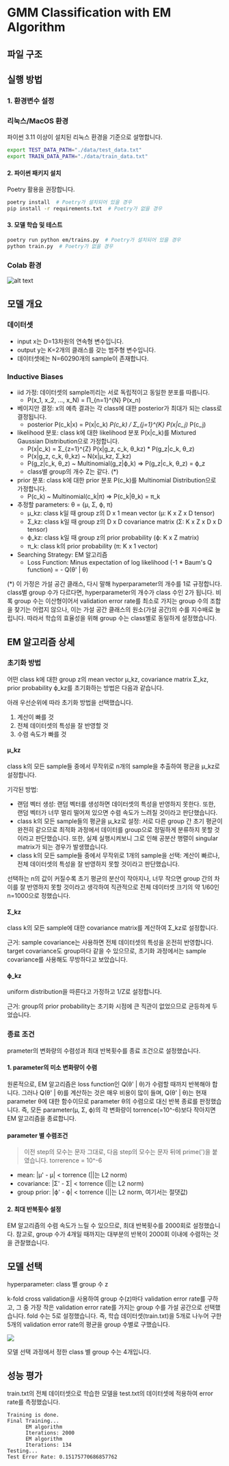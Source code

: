 # GMM Classification with EM Algorithm

## 파일 구조

## 실행 방법

### 1. 환경변수 설정

### 리눅스/MacOS 환경

파이썬 3.11 이상이 설치된 리눅스 환경을 기준으로 설명합니다.

```bash
export TEST_DATA_PATH="./data/test_data.txt"
export TRAIN_DATA_PATH="./data/train_data.txt"
```

#### 2. 파이썬 패키지 설치

Poetry 활용을 권장합니다.

```bash
poetry install  # Poetry가 설치되어 있을 경우
pip install -r requirements.txt  # Poetry가 없을 경우
```

#### 3. 모델 학습 및 테스트

```bash
poetry run python em/trains.py  # Poetry가 설치되어 있을 경우
python train.py  # Poetry가 없을 경우
```

### Colab 환경

![alt text](docs/colab.png)

## 모델 개요

### 데이터셋

- input x는 D=13차원의 연속형 변수입니다.
- output y는 K=2개의 클래스를 갖는 범주형 변수입니다.
- 데이터셋에는 N=60290개의 sample이 존재합니다.

### Inductive Biases

- iid 가정: 데이터셋의 sample끼리는 서로 독립적이고 동일한 분포를 따릅니다.
  - P(x_1, x_2, ..., x_N) = Π_{n=1}^{N} P(x_n)
- 베이지안 결정: x의 예측 결과는 각 class에 대한 posterior가 최대가 되는 class로 결정됩니다.
  - posterior P(c_k|x) = P(x|c_k) *P(c_k) / Σ_{j=1}^{K} P(x|c_j)* P(c_j)
- likelihood 분포: class k에 대한 likelihood 분포 P(x|c_k)를 Mixtured Gaussian Distribution으로 가정합니다.
  - P(x|c_k) = Σ_{z=1}^{Z} P(x|g_z, c_k, θ_kz) * P(g_z|c_k, θ_z)
  - P(x|g_z, c_k, θ_kz) ~ N(x|μ_kz, Σ_kz)
  - P(g_z|c_k, θ_z) ~ Multinomial(g_z|ϕ_k) => P(g_z|c_k, θ_z) = ϕ_z
  - class별 group의 개수 Z는 같다. (*)
- prior 분포: class k에 대한 prior 분포 P(c_k)를 Multinomial Distribution으로 가정합니다.
  - P(c_k) ~ Multinomial(c_k|π) => P(c_k|θ_k) = π_k
- 추정할 parameters: θ = {μ, Σ, ϕ, π}
  - μ_kz: class k일 때 group z의 D x 1 mean vector (μ: K x Z x D tensor)
  - Σ_kz: class k일 때 group z의 D x D covariance matrix (Σ: K x Z x D x D tensor)
  - ϕ_kz: class k일 때 group z의 prior probability (ϕ: K x Z matrix)
  - π_k: class k의 prior probability (π: K x 1 vector)
- Searching Strategy: EM 알고리즘
  - Loss Function: Minus expectation of log likelihood (-1 * Baum's Q function) = - Q(θ' | θ)

(*) 이 가정은 가설 공간 클래스, 다시 말해 hyperparameter의 개수를 1로 규정합니다. class별 group 수가 다르다면, hyperparameter의 개수가 class 수인 2가 됩니다. 비록 group 수는 이산형이어서 validation error rate를 최소로 가지는 group 수의 조합을 찾기는 어렵지 않으나, 이는 가설 공간 클래스의 원소(가설 공간)의 수를 지수배로 늘립니다. 따라서 학습의 효율성을 위해 group 수는 class별로 동일하게 설정했습니다.

## EM 알고리즘 상세

### 초기화 방법

어떤 class k에 대한 group z의 mean vector μ_kz, covariance matrix Σ_kz, prior probability ϕ_kz를 초기화하는 방법은 다음과 같습니다.

아래 우선순위에 따라 초기화 방법을 선택했습니다.

1. 계산이 빠를 것
2. 전체 데이터셋의 특성을 잘 반영할 것
3. 수렴 속도가 빠를 것

#### μ_kz

class k의 모든 sample들 중에서 무작위로 n개의 sample을 추출하여 평균을 μ_kz로 설정합니다.

기각된 방법:

- 랜덤 벡터 생성: 랜덤 벡터를 생성하면 데이터셋의 특성을 반영하지 못한다. 또한, 랜덤 벡터가 너무 멀리 떨어져 있으면 수렴 속도가 느려질 것이라고 판단했습니다.
- class k의 모든 sample들의 평균을 μ_kz로 설정: 서로 다른 group 간 초기 평균이 완전히 같으므로 최적화 과정에서 데이터를 group으로 정밀하게 분류하지 못할 것이라고 판단했습니다. 또한, 실제 실행시켜보니 그로 인해 공분산 행렬이 singular matrix가 되는 경우가 발생했습니다.
- class k의 모든 sample들 중에서 무작위로 1개의 sample을 선택: 계산이 빠르나, 전체 데이터셋의 특성을 잘 반영하지 못할 것이라고 판단했습니다.

선택하는 n의 값이 커질수록 초기 평균의 분산이 작아지나, 너무 작으면 group 간의 차이를 잘 반영하지 못할 것이라고 생각하여 직관적으로 전체 데이터셋 크기의 약 1/60인 n=1000으로 정했습니다.

#### Σ_kz

class k의 모든 sample에 대한 covariance matrix를 계산하여 Σ_kz로 설정합니다.

근거: sample covariance는 사용하면 전체 데이터셋의 특성을 온전히 반영합니다. target covariance도 group마다 같을 수 있으므로, 초기화 과정에서는 sample covariance를 사용해도 무방하다고 보았습니다.

#### ϕ_kz

uniform distribution을 따른다고 가정하고 1/Z로 설정합니다.

근거: group의 prior probability는 초기화 시점에 큰 직관이 없었으므로 균등하게 두었습니다.

### 종료 조건

prameter의 변화량의 수렴성과 최대 반복횟수를 종료 조건으로 설정했습니다.

#### 1. parameter의 미소 변화량이 수렴

원론적으로, EM 알고리즘은 loss function인 Q(θ' | θ)가 수렴할 때까지 반복해야 합니다. 그러나 Q(θ' | θ)를 계산하는 것은 매우 비용이 많이 들며, Q(θ' | θ)는 현재 parameter θ에 대한 함수이므로 parameter θ의 수렴으로 대신 반복 종료를 판정했습니다. 즉, 모든 parameter(μ, Σ, ϕ)의 각 변화량이 torrence(=10^-6)보다 작아지면 EM 알고리즘을 종료합니다.

#### parameter 별 수렴조건

> 이전 step의 모수는 문자 그대로, 다음 step의 모수는 문자 뒤에 prime(')을 붙였습니다.
> torrerence = 10^-6

- mean: |μ' - μ| < torrence  (||는 L2 norm)
- covariance: |Σ' - Σ| < torrence  (||는 L2 norm)
- group prior: |ϕ' - ϕ| < torrence  (||는 L2 norm, 여기서는 절댓값)

#### 2. 최대 반복횟수 설정

EM 알고리즘의 수렴 속도가 느릴 수 있으므로, 최대 반복횟수를 2000회로 설정했습니다. 참고로, group 수가 4개일 때까지는 대부분의 반복이 2000회 이내에 수렴하는 것을 관찰했습니다.

## 모델 선택

hyperparameter: class 별 group 수 z

k-fold cross validation을 사용하여 group 수(z)마다 validation error rate를 구하고, 그 중 가장 작은 validation error rate를 가지는 group 수를 가설 공간으로 선택했습니다.
fold 수는 5로 설정했습니다. 즉, 학습 데이터셋(train.txt)을 5개로 나누어 구한 5개의 validation error rate의 평균을 group 수별로 구했습니다.

![](docs/cross_validation_1.png)

모델 선택 과정에서 정한 class 별 group 수는 4개입니다.

## 성능 평가

train.txt의 전체 데이터셋으로 학습한 모델을 test.txt의 데이터셋에 적용하여 error rate를 측정했습니다.

```
Training is done.
Final Training...
      EM algorithm
      Iterations: 2000
      EM algorithm
      Iterations: 134
Testing...
Test Error Rate: 0.15175770686857762
```
